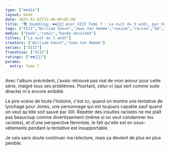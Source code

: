 ```yaml
---
type: ["media"]
layout: book
date: 2025-01-02T13:46:06+01:00
title: "📚 bookblog: ❤️❤️🖤🖤🖤 pour XIII Tome 7 : La nuit du 3 août, par Vance et Van Hamme"
tags: ["XIII","William Vance","Jean Van Hamme","sexism","racism","bd","comics"]
media: ["book","comic","bande dessinée"]
titles: ["La nuit du 3 août"]
creators: ["William Vance","Jean Van Hamme"]
series: ["XIII"]
franchise: ["XIII"]
ratings: ["❤️❤️🖤🖤🖤"]
params:
  entry: Tome 7
---
```


Avec l'album précédent, j'avais retrouvé pas mal de mon amour pour cette série, malgré tous ses problèmes. Pourtant, celui-ci (qui sert comme suite directe) m'a encore embêté.

Le pire scène de toute l'histoire, c'est ici, quand on montre une tentative de lynchage pour Jones, une personnage qui est toujours capable sauf quand on veut qu'elle soit sauvé par XIII. Répéter des insultes racistes ne me plaît pas beaucoup comme divertissement (même si on veut condamner les racistes), et d'une perspective féministe, le fait qu'elle est en sous-vêtements pendant la tentative est insupportable. 

Je vais sans doute continuer ma relecture, mais ça devient de plus en plus pénible.
